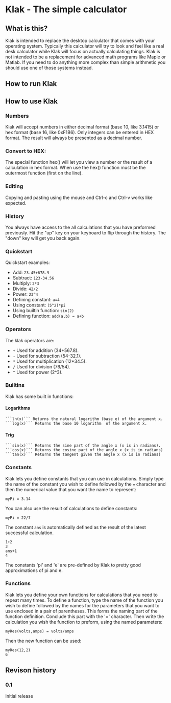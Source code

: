 # Klak - The simple calculator
## What is this?
Klak is intended to replace the desktop calculator that comes with your operating system. Typically this calculator will try to look and feel like a real desk calculator while Klak will focus on actually calculating things. Klak is not intended to be a replacement for advanced math programs like Maple or Matlab. If you need to do anything more complex than simple arithmetic you should use one of those systems instead. 
## How to run Klak

## How to use Klak
        
### Numbers
Klak will accept numbers in either decimal format (base 10, like 3.1415) or hex format (base 16, like 0xF1B6). Only integers can be entered in HEX format. The result will always be presented as a decimal number.

### Convert to HEX:
The special function hex() will let you view a number or the result of a calculation in hex format. When use the hex() function must be the outermost function (first on the line).

### Editing
Copying and pasting using the mouse and Ctrl-c and Ctrl-v works like expected.

### History
You always have access to the all calculations that you have preformed previously. Hit the "up" key on your keyboard to flip through the history. The "down" key will get you back again.     

### Quickstart
Quickstart examples:
- Add: ```23.45+678.9```
- Subtract: ```123-34.56```
- Multiply: ```2*3```
- Divide: ```42/2```
- Power: ```23^4```
- Defining constant: ```a=4```
- Using constant: ```(5^2)*pi```
- Using builtin function: ```sin(2)```
- Defining function: ```add(a,b) = a+b```

### Operators
The klak operators are: 
- ```+``` Used for addition (34+567.8). 
- ```-``` Used for subtraction (54-32.1).
- ```*``` Used for multiplication (12*34.5).
- ```/``` Used for division (76/54).
- ```^``` Used for power (2^3).

### Builtins
Klak has some built in functions:
#### Logarithms
    ```ln(x)``` Returns the natural logarithm (base e) of the argument x.
    ```log(x)``` Returns the base 10 logarithm  of the argument x.
#### Trig
    ```sin(x)``` Returns the sine part of the angle x (x is in radians).
    ```cos(x)``` Returns the cosine part of the angle x (x is in radians)
    ```tan(x)``` Returns the tangent given the angle x (x is in radians)

### Constants
Klak lets you define constants that you can use in calculations. Simply type the name of the constant you wish to define followed by the ```=``` character and then the numerical value that you want the name to represent:

    myPi = 3.14

You can also use the result of calculations to define constants:

    myPi = 22/7

The constant ```ans``` is automatically defined as the result of the latest successful calculation.

    1+2
    3
    ans+1
    4

The constants 'pi' and 'e' are pre-defined by Klak to pretty good approximations of pi and e.
### Functions
Klak lets you define your own functions for calculations that you need to repeat many times. To define a function, type the name of the function you wish to define followed by the names for the parameters that you want to use enclosed in a pair of parentheses. This forms the naming part of the function definition. Conclude this part with the '=' character. Then write the calculation you wish the function to preform, using the named parameters:

    myRes(volts,amps) = volts/amps

Then the new function can be used:

    myRes(12,2)
    6

## Revison history
### 0.1
Initial release
 

